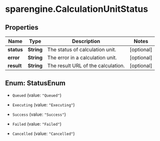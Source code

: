 # sparengine.CalculationUnitStatus

## Properties

Name | Type | Description | Notes
------------ | ------------- | ------------- | -------------
**status** | **String** | The status of calculation unit. | [optional] 
**error** | **String** | The error in a calculation unit. | [optional] 
**result** | **String** | The result URL of the calculation. | [optional] 



## Enum: StatusEnum


* `Queued` (value: `"Queued"`)

* `Executing` (value: `"Executing"`)

* `Success` (value: `"Success"`)

* `Failed` (value: `"Failed"`)

* `Cancelled` (value: `"Cancelled"`)




